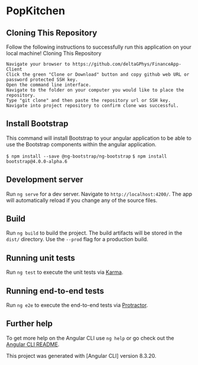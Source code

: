 # PopKitchen

## Cloning This Repository

Follow the following instructions to successfully run this application on your local machine!
Cloning This Repository

    Navigate your browser to https://github.com/deltaGPhys/FinanceApp-Client
    Click the green "Clone or Download" button and copy github web URL or password protected SSH key.
    Open the command line interface.
    Navigate to the folder on your computer you would like to place the repository.
    Type "git clone" and then paste the repository url or SSH key.
    Navigate into project repository to confirm clone was successful.


## Install Bootstrap

This command will install Bootstrap to your angular application to be able to use the Bootstrap components within the angular application.

  `$ npm install --save @ng-bootstrap/ng-bootstrap`
  `$ npm install bootstrap@4.0.0-alpha.6`

## Development server

Run `ng serve` for a dev server. Navigate to `http://localhost:4200/`. The app will automatically reload if you change any of the source files.

## Build

Run `ng build` to build the project. The build artifacts will be stored in the `dist/` directory. Use the `--prod` flag for a production build.

## Running unit tests

Run `ng test` to execute the unit tests via [Karma](https://karma-runner.github.io).

## Running end-to-end tests

Run `ng e2e` to execute the end-to-end tests via [Protractor](http://www.protractortest.org/).

## Further help

To get more help on the Angular CLI use `ng help` or go check out the [Angular CLI README](https://github.com/angular/angular-cli/blob/master/README.md).



This project was generated with [Angular CLI] version 8.3.20.

